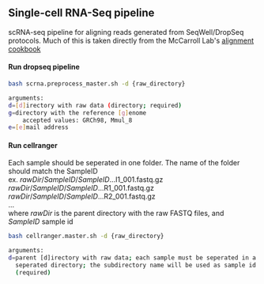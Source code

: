 ## Single-cell RNA-Seq pipeline
scRNA-seq pipeline for aligning reads generated from SeqWell/DropSeq protocols. Much of this is taken directly from the McCarroll Lab's [alignment cookbook](http://mccarrolllab.com/wp-content/uploads/2016/03/Drop-seqAlignmentCookbookv1.2Jan2016.pdf)

#### Run dropseq pipeline
```bash
bash scrna.preprocess_master.sh -d {raw_directory}

arguments:
d=[d]irectory with raw data (directory; required)  
g=directory with the reference [g]enome  
    accepted values: GRCh98, Mmul_8  
e=[e]mail address
```

#### Run cellranger
Each sample should be seperated in one folder. The name of the folder  
should match the SampleID  
ex. *rawDir*/*SampleID*/*SampleID*...I1_001.fastq.gz  
    *rawDir*/*SampleID*/*SampleID*...R1_001.fastq.gz  
    *rawDir*/*SampleID*/*SampleID*...R2_001.fastq.gz  
    ...  
where *rawDir* is the parent directory with the raw FASTQ files, and  
      *SampleID* sample id  

```bash
bash cellranger.master.sh -d {raw_directory}

arguments:
d=parent [d]irectory with raw data; each sample must be seperated in a
  seperated directory; the subdirectory name will be used as sample id
  (required)
```

